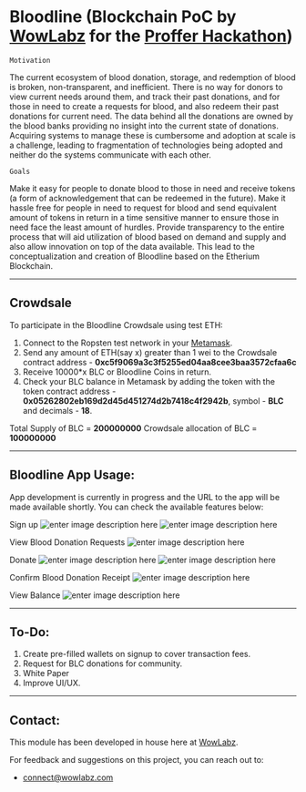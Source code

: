 **Bloodline**
(Blockchain PoC by [WowLabz](http://wowlabz.com) for the [Proffer Hackathon](https://proffer.network/hackathon))
================
    Motivation
The current ecosystem of blood donation, storage, and redemption of blood is broken, non-transparent, and inefficient. There is no way for donors to view current needs around them, and track their past donations, and for those in need to create a requests for blood, and also redeem their past donations for current need.
The data behind all the donations are owned by the blood banks providing no insight into the current state of donations. Acquiring systems to manage these is cumbersome and adoption at scale is a challenge, leading to fragmentation of technologies being adopted and neither do the systems communicate with each other.

    Goals
Make it easy for people to donate blood to those in need and receive tokens (a form of acknowledgement that can be redeemed in the future).
Make it hassle free for people in need to request for blood and send equivalent amount of tokens in return in a time sensitive manner to ensure those in need face the least amount of hurdles.
Provide transparency to the entire process that will aid utilization of blood based on demand and supply and also allow innovation on top of the data available.
This lead to the conceptualization and creation of Bloodline based on the Etherium Blockchain.

---

Crowdsale
-------------
To participate in the Bloodline Crowdsale using test ETH:
 1. Connect to the Ropsten test network in your [Metamask](https://chrome.google.com/webstore/detail/metamask/nkbihfbeogaeaoehlefnkodbefgpgknn?hl=en).
 2. Send any amount of ETH(say x) greater than 1 wei to the Crowdsale contract address - **0xc5f9069a3c3f5255ed04aa8cee3baa3572cfaa6c**
 3. Receive 10000*x BLC or Bloodline Coins in return.
 4. Check your BLC balance in Metamask by adding the token with the token contract address - **0x05262802eb169d2d45d451274d2b7418c4f2942b**, symbol - **BLC** and decimals - **18**.
 
 Total Supply of BLC = **200000000**
 Crowdsale allocation of BLC = **100000000**

---

Bloodline App Usage:
-------------
App development is currently in progress and the URL to the app will be made available shortly.
You can check the available features below:

Sign up
![enter image description here](https://lh3.googleusercontent.com/-KqafYfRfNAc/WgnhXfSJqLI/AAAAAAAAAn8/RDPYKSCRBiQedI8MfKRJGr2zrBLj00zYgCLcBGAs/s0/register.png "register.png")
![enter image description here](https://lh3.googleusercontent.com/-0MFrKw72mgE/WgnhdQTg-KI/AAAAAAAAAoE/clnXrWwI26sBTIOZ6VyEPaEPWKAN-UmSgCLcBGAs/s0/registerComplete.png "registerComplete.png")

View Blood Donation Requests
![enter image description here](https://lh3.googleusercontent.com/-l3cbuztJ5Us/Wgnhj3aj7AI/AAAAAAAAAoM/Vcmx3J3if3oqSOBartmuxp83NTdVZw23ACLcBGAs/s0/requests.png "requests.png")

Donate
![enter image description here](https://lh3.googleusercontent.com/9G_3r5K-sR2MaFzw2oKcK2VFuqJ-jCyU473tw11nFUrn2QZF3vY27zerhaLZzP5hm0Ei6a5027we=s0 "donateModal.png")
![enter image description here](https://lh3.googleusercontent.com/-NaKd1p4Mvvo/Wgnh7N4vyNI/AAAAAAAAAoY/Xz9rI1E1CogrKSPhPVlrLQdghvFKYYgcQCLcBGAs/s0/call.png "call.png")

Confirm Blood Donation Receipt
![enter image description here](https://lh3.googleusercontent.com/-NuDnX4MPpgU/WgniBpwYBNI/AAAAAAAAAog/cV92Uw1itgQvDBE95QoUOe3ZzKufCZSiACLcBGAs/s0/confirmDonation.png "confirmDonation.png")

View Balance
![enter image description here](https://lh3.googleusercontent.com/-GFMYWEECR_o/WgniKbxdOXI/AAAAAAAAAos/XcTsS65U24IdPZCN5b7lvd7V79WQx0OOQCLcBGAs/s0/profile.png "profile.png")

---
 
To-Do:
-------------
1. Create pre-filled wallets on signup to cover transaction fees.
2. Request for BLC donations for community.
3. White Paper
4. Improve UI/UX.

---
 
Contact:
-------------
This module has been developed in house here at [WowLabz](http://wowlabz.com/).

For feedback and suggestions on this project, you can reach out to:

 - connect@wowlabz.com
